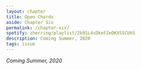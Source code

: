 ```yaml
---
layout: chapter
title: Open Chords
aside: Chapter Six
permalink: /chapter-six/
spotify: zherring/playlist/2k91L4sDkeFZeDKXSSCU6S
description: Coming Summer, 2020
tags: issue
---
```


_Coming Summer, 2020_
